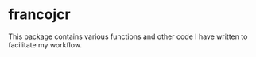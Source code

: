 # francojcr

This package contains various functions and other code I have written to facilitate my workflow.
